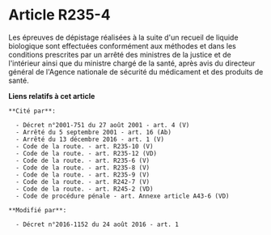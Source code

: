 # Article R235-4

Les épreuves de dépistage réalisées à la suite d'un recueil de liquide biologique sont effectuées conformément aux méthodes
et dans les conditions prescrites par un arrêté des ministres de la justice et de l'intérieur ainsi que du ministre chargé de
la santé, après avis du directeur général de l'Agence nationale de sécurité du médicament et des produits de santé.

**Liens relatifs à cet article**

	**Cité par**:

	  - Décret n°2001-751 du 27 août 2001 - art. 4 (V)
	  - Arrêté du 5 septembre 2001 - art. 16 (Ab)
	  - Arrêté du 13 décembre 2016 - art. 1 (V)
	  - Code de la route. - art. R235-10 (V)
	  - Code de la route. - art. R235-12 (VD)
	  - Code de la route. - art. R235-6 (V)
	  - Code de la route. - art. R235-8 (V)
	  - Code de la route. - art. R235-9 (V)
	  - Code de la route. - art. R242-7 (V)
	  - Code de la route. - art. R245-2 (VD)
	  - Code de procédure pénale - art. Annexe article A43-6 (VD)

	**Modifié par**:

	  - Décret n°2016-1152 du 24 août 2016 - art. 1
